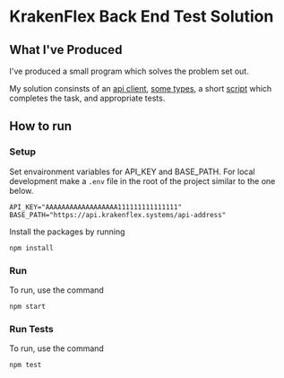 # KrakenFlex Back End Test Solution

## What I've Produced

I've produced a small program which solves the problem set out.

My solution consinsts of an [api client](./src/api/), [some types](./src/types/), a short [script](./src/main.ts) which completes the task, and appropriate tests.

## How to run

### Setup

Set envaironment variables for API_KEY and BASE_PATH. For local development make a `.env` file in the root of the project similar to the one below.

```
API_KEY="AAAAAAAAAAAAAAAAAA111111111111111"
BASE_PATH="https://api.krakenflex.systems/api-address"
```

Install the packages by running

```
npm install
```

### Run

To run, use the command

```
npm start
```

### Run Tests

To run, use the command

```
npm test
```
